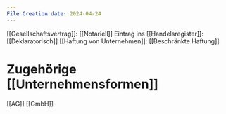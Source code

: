 ```yaml
---
File Creation date: 2024-04-24
---
```

[[Gesellschaftsvertrag]]: [[Notariell]]
Eintrag ins [[Handelsregister]]: [[Deklaratorisch]]
[[Haftung von Unternehmen]]: [[Beschränkte Haftung]]
# Zugehörige [[Unternehmensformen]]
[[AG]]
[[GmbH]]
